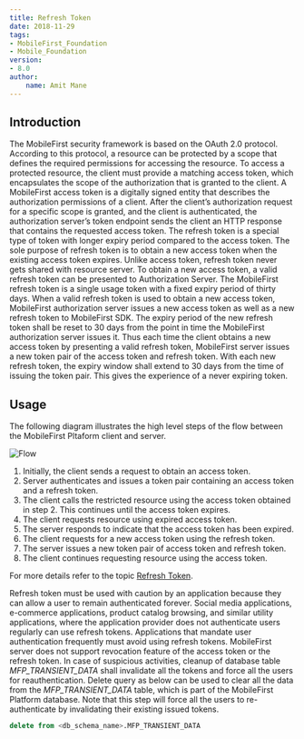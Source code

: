 ```yaml
---
title: Refresh Token
date: 2018-11-29
tags:
- MobileFirst_Foundation
- Mobile_Foundation
version:
- 8.0
author: 
    name: Amit Mane
---
```


## Introduction

The MobileFirst security framework is based on the OAuth 2.0 protocol. According to this protocol, a resource can be protected by a scope that defines the required permissions for accessing the resource. To access a protected resource, the client must provide a matching access token, which encapsulates the scope of the authorization that is granted to the client. A MobileFirst access token is a digitally signed entity that describes the authorization permissions of a client. After the client’s authorization request for a specific scope is granted, and the client is authenticated, the authorization server’s token endpoint sends the client an HTTP response that contains the requested access token.
The refresh token is a special type of token with longer expiry period compared to the access token. The sole purpose of refresh token is to obtain a new access token when the existing access token expires. Unlike access token, refresh token never gets shared with resource server. To obtain a new access token, a valid refresh token can be presented to Authorization 
Server. 
The MobileFirst refresh token is a single usage token with a fixed expiry period of thirty days. When a valid refresh token is used to obtain a new access token, MobileFirst authorization server issues a new access token as well as a new refresh token to MobileFirst SDK. The expiry period of the new refresh token shall be reset to 30 days from the point in time the MobileFirst authorization server issues it. Thus each time the client obtains a new access token by presenting a valid refresh token, MobileFirst server issues a new token pair of the access token and refresh token. With each new refresh token, the expiry window shall extend to 30 days from the time of issuing the token pair. This gives the experience of a never expiring token.

## Usage
The following diagram illustrates the high level steps of the flow between the MobileFirst Pltaform client and server.

![Flow]({{site.baseurl}}/assets/blog/2018-11-29-IBM-MobileFirst-Refresh-Token/flow.png)

1.	Initially, the client sends a request to obtain an access token.
2.	Server authenticates and issues a token pair containing an access token and a refresh token.
3.	The client calls the restricted resource using the access token obtained in step 2. This continues until the access token expires.
4.	The client requests resource using expired access token.
5.	The server responds to indicate that the access token has been expired.
6.	The client requests for a new access token using the refresh token.
7.	The server issues a new token pair of access token and refresh token.
8.	The client continues requesting resource using the access token.

For more details refer to the topic [Refresh Token](https://mobilefirstplatform.ibmcloud.com/tutorials/en/foundation/8.0/authentication-and-security/#refresh-tokens).

Refresh token must be used with caution by an application because they can allow a user to remain authenticated forever. Social media applications, e-commerce applications, product catalog browsing, and similar utility applications, where the application provider does not authenticate users regularly can use refresh tokens. Applications that mandate user authentication frequently must avoid using refresh tokens.
MobileFirst server does not support revocation feature of the access token or the refresh token. In case of suspicious activities, cleanup of database table *MFP_TRANSIENT_DATA* shall invalidate all the tokens and force all the users for reauthentication. Delete query as below can be used to clear all the data from the *MFP_TRANSIENT_DATA* table, which is part of the MobileFirst Platform database. Note that this step will force all the users to re-authenticate by invalidating their existing issued tokens.

```SQL
delete from <db_schema_name>.MFP_TRANSIENT_DATA
```
